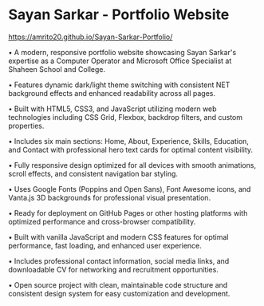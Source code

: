 # Sayan Sarkar - Portfolio Website

https://amrito20.github.io/Sayan-Sarkar-Portfolio/

• A modern, responsive portfolio website showcasing Sayan Sarkar's expertise as a Computer Operator and Microsoft Office Specialist at Shaheen School and College.

• Features dynamic dark/light theme switching with consistent NET background effects and enhanced readability across all pages.

• Built with HTML5, CSS3, and JavaScript utilizing modern web technologies including CSS Grid, Flexbox, backdrop filters, and custom properties.

• Includes six main sections: Home, About, Experience, Skills, Education, and Contact with professional hero text cards for optimal content visibility.

• Fully responsive design optimized for all devices with smooth animations, scroll effects, and consistent navigation bar styling.

• Uses Google Fonts (Poppins and Open Sans), Font Awesome icons, and Vanta.js 3D backgrounds for professional visual presentation.

• Ready for deployment on GitHub Pages or other hosting platforms with optimized performance and cross-browser compatibility.

• Built with vanilla JavaScript and modern CSS features for optimal performance, fast loading, and enhanced user experience.

• Includes professional contact information, social media links, and downloadable CV for networking and recruitment opportunities.

• Open source project with clean, maintainable code structure and consistent design system for easy customization and development. 
